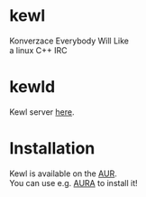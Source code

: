 # kewl

Konverzace Everybody Will Like \
a linux C++ IRC

# kewld

Kewl server [here](https://github.com/patztablook22/kewld).

# Installation

Kewl is available on the [AUR](https://aur.archlinux.org). \
You can use e.g. [AURA](https://github.com/patztablook22/aura) to install it!
